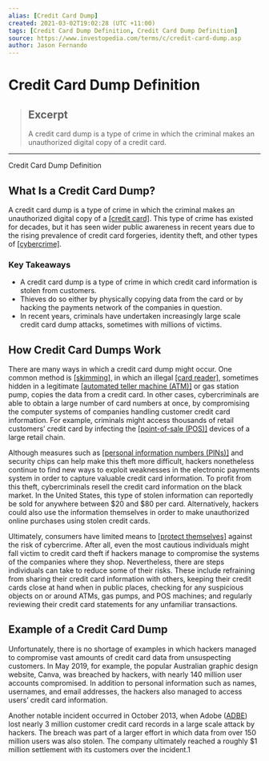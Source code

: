 ```yaml
---
alias: [Credit Card Dump]
created: 2021-03-02T19:02:28 (UTC +11:00)
tags: [Credit Card Dump Definition, Credit Card Dump Definition]
source: https://www.investopedia.com/terms/c/credit-card-dump.asp
author: Jason Fernando
---
```


# Credit Card Dump Definition

> ## Excerpt
> A credit card dump is a type of crime in which the criminal makes an unauthorized digital copy of a credit card.

---

Credit Card Dump Definition
## What Is a Credit Card Dump?

A credit card dump is a type of crime in which the criminal makes an unauthorized digital copy of a [[credit card]](https://www.investopedia.com/terms/c/creditcard.asp). This type of crime has existed for decades, but it has seen wider public awareness in recent years due to the rising prevalence of credit card forgeries, identity theft, and other types of [[cybercrime]](https://www.investopedia.com/financial-edge/0112/3-ways-cyber-crime-impacts-business.aspx).

### Key Takeaways

-   A credit card dump is a type of crime in which credit card information is stolen from customers.
-   Thieves do so either by physically copying data from the card or by hacking the payments network of the companies in question.
-   In recent years, criminals have undertaken increasingly large scale credit card dump attacks, sometimes with millions of victims.

## How Credit Card Dumps Work

There are many ways in which a credit card dump might occur. One common method is [[skimming]](https://www.investopedia.com/terms/s/skimming.asp), in which an illegal [[card reader]](https://www.investopedia.com/terms/c/card-reader.asp), sometimes hidden in a legitimate [[automated teller machine (ATM)]](https://www.investopedia.com/terms/a/atm.asp) or gas station pump, copies the data from a credit card. In other cases, cybercriminals are able to obtain a large number of card numbers at once, by compromising the computer systems of companies handling customer credit card information. For example, criminals might access thousands of retail customers’ credit card by infecting the [[point-of-sale (POS)]](https://www.investopedia.com/terms/p/point-of-sale.asp) devices of a large retail chain. 

Although measures such as [[personal information numbers (PINs)]](https://www.investopedia.com/ask/answers/06/personalinfoandbrokers.asp) and security chips can help make this theft more difficult, hackers nonetheless continue to find new ways to exploit weaknesses in the electronic payments system in order to capture valuable credit card information. To profit from this theft, cybercriminals resell the credit card information on the black market. In the United States, this type of stolen information can reportedly be sold for anywhere between $20 and $80 per card. Alternatively, hackers could also use the information themselves in order to make unauthorized online purchases using stolen credit cards.

Ultimately, consumers have limited means to [[protect themselves]](https://www.investopedia.com/articles/personal-finance/041515/10-tips-avoid-common-financial-scams.asp) against the risk of cybercrime. After all, even the most cautious individuals might fall victim to credit card theft if hackers manage to compromise the systems of the companies where they shop. Nevertheless, there are steps individuals can take to reduce some of their risks. These include refraining from sharing their credit card information with others, keeping their credit cards close at hand when in public places, checking for any suspicious objects on or around ATMs, gas pumps, and POS machines; and regularly reviewing their credit card statements for any unfamiliar transactions.

## Example of a Credit Card Dump

Unfortunately, there is no shortage of examples in which hackers managed to compromise vast amounts of credit card data from unsuspecting customers. In May 2019, for example, the popular Australian graphic design website, Canva, was breached by hackers, with nearly 140 million user accounts compromised. In addition to personal information such as names, usernames, and email addresses, the hackers also managed to access users’ credit card information.

Another notable incident occurred in October 2013, when Adobe ([ADBE](https://www.investopedia.com/markets/quote?tvwidgetsymbol=adbe)) lost nearly 3 million customer credit card records in a large scale attack by hackers. The breach was part of a larger effort in which data from over 150 million users was also stolen. The company ultimately reached a roughly $1 million settlement with its customers over the incident.1
